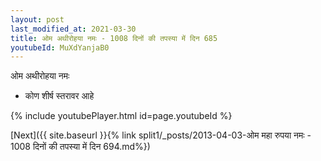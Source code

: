 ```yaml
---
layout: post
last_modified_at: 2021-03-30
title: ओम अथीरोहया नमः - 1008 दिनों की तपस्या में दिन 685
youtubeId: MuXdYanjaB0
---
```

 
 
 ओम अथीरोहया नमः  
 
 -  कोण शीर्ष स्तरावर आहे 
 
  
 
  
 
 
 
 
 
 


{% include youtubePlayer.html id=page.youtubeId %}
 
[Next]({{ site.baseurl }}{% link  split1/_posts/2013-04-03-ओम महा रुपया नमः - 1008 दिनों की तपस्या में दिन 694.md%})
 
